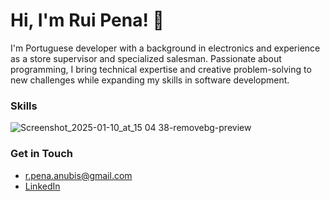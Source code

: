 # Hi, I'm Rui Pena! 👋

I'm  Portuguese developer with a background in electronics and experience as a store supervisor and specialized salesman. Passionate about programming, I bring technical expertise and creative problem-solving to new challenges while expanding my skills in software development.


### Skills
![Screenshot_2025-01-10_at_15 04 38-removebg-preview](https://github.com/user-attachments/assets/10e327d6-6e63-468f-a686-fbaf0210e064)


### Get in Touch
- r.pena.anubis@gmail.com
- [LinkedIn](https://www.linkedin.com/in/rui-pena-code/)
